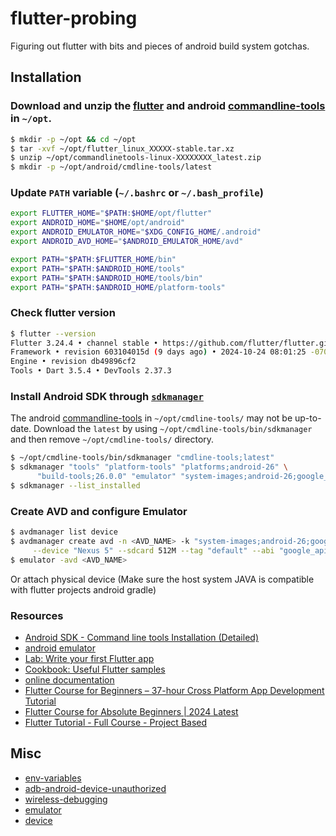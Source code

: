 # flutter-probing
Figuring out flutter with bits and pieces of android build system gotchas.

## Installation
### Download and unzip the [flutter](https://docs.flutter.dev/get-started/install/linux/android#download-then-install-flutter) and android [commandline-tools](https://developer.android.com/studio#command-tools) in `~/opt`.

```bash
$ mkdir -p ~/opt && cd ~/opt
$ tar -xvf ~/opt/flutter_linux_XXXXX-stable.tar.xz
$ unzip ~/opt/commandlinetools-linux-XXXXXXXX_latest.zip
$ mkdir -p ~/opt/android/cmdline-tools/latest
```

### Update `PATH` variable (`~/.bashrc` or `~/.bash_profile`)
```bash
export FLUTTER_HOME="$PATH:$HOME/opt/flutter"
export ANDROID_HOME="$HOME/opt/android"
export ANDROID_EMULATOR_HOME="$XDG_CONFIG_HOME/.android"
export ANDROID_AVD_HOME="$ANDROID_EMULATOR_HOME/avd"

export PATH="$PATH:$FLUTTER_HOME/bin"
export PATH="$PATH:$ANDROID_HOME/tools"
export PATH="$PATH:$ANDROID_HOME/tools/bin"
export PATH="$PATH:$ANDROID_HOME/platform-tools"
```

### Check flutter version
```bash
$ flutter --version
Flutter 3.24.4 • channel stable • https://github.com/flutter/flutter.git
Framework • revision 603104015d (9 days ago) • 2024-10-24 08:01:25 -0700
Engine • revision db49896cf2
Tools • Dart 3.5.4 • DevTools 2.37.3
```

### Install Android SDK through [`sdkmanager`](https://developer.android.com/tools/sdkmanager)
The android [commandline-tools](https://developer.android.com/studio#command-tools)
in `~/opt/cmdline-tools/` may not be up-to-date. Download the `latest` by using `~/opt/cmdline-tools/bin/sdkmanager`
and then remove `~/opt/cmdline-tools/` directory.

```bash
$ ~/opt/cmdline-tools/bin/sdkmanager "cmdline-tools;latest"
$ sdkmanager "tools" "platform-tools" "platforms;android-26" \
      "build-tools;26.0.0" "emulator" "system-images;android-26;google_apis;x86"
$ sdkmanager --list_installed
```

### Create AVD and configure Emulator

```bash
$ avdmanager list device
$ avdmanager create avd -n <AVD_NAME> -k "system-images;android-26;google_apis;x86" \
     --device "Nexus 5" --sdcard 512M --tag "default" --abi "google_apis/x86"
$ emulator -avd <AVD_NAME>
```

 Or attach physical device (Make sure the host system JAVA is compatible with flutter projects android gradle)

### Resources
- [Android SDK - Command line tools Installation (Detailed)](https://www.youtube.com/watch?v=wvi03sOBKWQ)
- [android emulator](https://www.youtube.com/playlist?list=PLTyVJ9m1QDNcgm8l2xovDSm9YrT6y5wzx)
- [Lab: Write your first Flutter app](https://docs.flutter.dev/get-started/codelab)
- [Cookbook: Useful Flutter samples](https://docs.flutter.dev/cookbook)
- [online documentation](https://docs.flutter.dev/)
- [Flutter Course for Beginners – 37-hour Cross Platform App Development Tutorial](https://www.youtube.com/watch?v=VPvVD8t02U8)
- [Flutter Course for Absolute Beginners | 2024 Latest](https://www.youtube.com/watch?v=DsTMhjaRQws)
- [Flutter Tutorial - Full Course - Project Based](https://www.youtube.com/watch?v=OO_-MbnXQzY)

## Misc
- [env-variables](https://developer.android.com/tools/variables)
- [adb-android-device-unauthorized](https://stackoverflow.com/questions/23081263/adb-android-device-unauthorized)
- [wireless-debugging](https://developer.android.com/studio/run/device#wireless)
- [emulator](https://developer.android.com/studio/run/emulator)
- [device](https://developer.android.com/studio/run/device)
